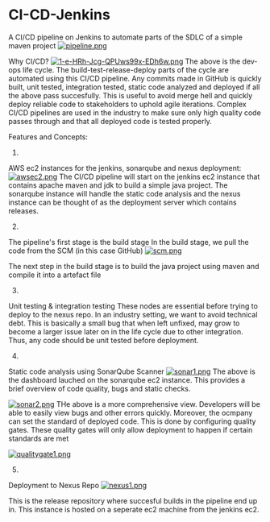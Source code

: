 # CI-CD-Jenkins
A CI/CD pipeline on Jenkins to automate parts of the SDLC of a simple maven project
[![pipeline.png](https://i.postimg.cc/5tyYkPBc/pipeline.png)](https://postimg.cc/3yMxkFf9)

Why CI/CD?
[![1-e-HRh-Jcg-QPUws99x-EDh6w.png](https://i.postimg.cc/1RBgshvx/1-e-HRh-Jcg-QPUws99x-EDh6w.png)](https://postimg.cc/kDVMvZrw)
The above is the dev-ops life cycle. The build-test-release-deploy parts of the cycle are automated using this CI/CD pipeline. Any commits made in GitHub is quickly built, unit tested, integration tested, static code analyzed and deployed if all the above pass succesfully. This is useful to avoid merge hell and quickly deploy reliable code to stakeholders to uphold agile iterations. Complex CI/CD pipelines are used in the industry to make sure only high quality code passes through and that all deployed code is tested properly.





Features and Concepts:

1.
AWS ec2 instances for the jenkins, sonarqube and nexus deployment:
[![awsec2.png](https://i.postimg.cc/QN4MvNnP/awsec2.png)](https://postimg.cc/c63ZnWWM)
The CI/CD pipeline will start on the jenkins ec2 instance that contains apache maven and jdk to build a simple java project.
The sonarqube instance will handle the static code analysis and the nexus instance can be thought of as the deployment server which contains releases.

2.
The pipeline's first stage is the build stage
In the build stage, we pull the code from the SCM (in this case GitHub)
[![scm.png](https://i.postimg.cc/Y9tVHWSw/scm.png)](https://postimg.cc/yJrnhW9f)

The next step in the build stage is to build the java project using maven and compile it into a artefact file

3.
Unit testing & integration testing
These nodes are essential before trying to deploy to the nexus repo. In an industry setting, we want to avoid technical debt. This is basically a small bug that when left unfixed, may grow to become a larger issue later on in the life cycle due to other integration. Thus, any code should be unit tested before deployment. 

4.
Static code analysis using SonarQube Scanner
[![sonar1.png](https://i.postimg.cc/fWdS3zY1/sonar1.png)](https://postimg.cc/K4Z8wyq5)
The above is the dashboard lauched on the sonarqube ec2 instance. This provides a brief overview of code quality, bugs and static checks. 

[![sonar2.png](https://i.postimg.cc/pdK3hnXp/sonar2.png)](https://postimg.cc/Z9KwXnNS)
THe above is a more comprehensive view. Developers will be able to easily view bugs and other errors quickly. Moreover, the ocmpany can set the standard of deployed code. This is done by configuring quality gates. These quality gates will only allow deployment to happen if certain standards are met

[![qualitygate1.png](https://i.postimg.cc/ydQjkV9D/qualitygate1.png)](https://postimg.cc/5YzLrWsJ)

5.
Deployment to Nexus Repo
[![nexus1.png](https://i.postimg.cc/T1xbdFNK/nexus1.png)](https://postimg.cc/tZrJDSjb)

This is the release repository where succesful builds in the pipeline end up in. This instance is hosted on a seperate ec2 machine from the jenkins ec2. 

